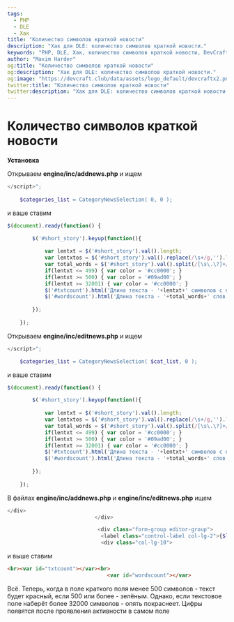 ```yaml
---
tags:
  - PHP
  - DLE
  - Хак
title: "Количество символов краткой новости"
description: "Хак для DLE: количество символов краткой новости."
keywords: "PHP, DLE, Хак, количество символов краткой новости, DevCraft, документация"
author: "Maxim Harder"
og:title: "Количество символов краткой новости"
og:description: "Хак для DLE: количество символов краткой новости."
og:image: "https://devcraft.club/data/assets/logo_default/devcraftx2.png"
twitter:title: "Количество символов краткой новости"
twitter:description: "Хак для DLE: количество символов краткой новости."
---
```


# Количество символов краткой новости

**Установка**

Открываем **engine/inc/addnews.php** и ищем

```php
</script>";
     
    $categories_list = CategoryNewsSelection( 0, 0 );
```

и ваше ставим

```javascript
$(document).ready(function() {

        $('#short_story').keyup(function(){
     
            var lentxt = $('#short_story').val().length;
            var lentxtos = $('#short_story').val().replace(/\s+/g,'').length;
            var total_words = $('#short_story').val().split(/[\s\.\?]+/).length;
            if(lentxt <= 499) { var color = '#cc0000'; }
            if(lentxt >= 500) { var color = '#09ad00'; }
            if(lentxt >= 32001) { var color = '#cc0000'; }
            $('#txtcount').html('Длина текста - '+lentxt+' символов с пробелами и '+lentxtos+' без').animate({color: ''+color+''},1000);
            $('#wordscount').html('Длина текста - '+total_words+' слов');
 
        });
       
    });
```

Открываем **engine/inc/editnews.php** и ищем

```php
</script>";

    $categories_list = CategoryNewsSelection( $cat_list, 0 );
```

и ваше ставим

```javascript
$(document).ready(function() {

        $('#short_story').keyup(function(){
     
            var lentxt = $('#short_story').val().length;
            var lentxtos = $('#short_story').val().replace(/\s+/g,'').length;
            var total_words = $('#short_story').val().split(/[\s\.\?]+/).length;
            if(lentxt <= 499) { var color = '#cc0000'; }
            if(lentxt >= 500) { var color = '#09ad00'; }
            if(lentxt >= 32001) { var color = '#cc0000'; }
            $('#txtcount').html('Длина текста - '+lentxt+' символов с пробелами и '+lentxtos+' без').animate({color: ''+color+''},1000);
            $('#wordscount').html('Длина текста - '+total_words+' слов');
 
        });
       
    });
```

В файлах **engine/inc/addnews.php** и **engine/inc/editnews.php** ищем

```php
</div>
                            </div>

                             <div class="form-group editor-group">
                              <label class="control-label col-lg-2">{$lang['addnews_full']}</label>
                              <div class="col-lg-10">
```

и выше ставим

```html
<br><var id="txtcount"></var><br>
                                <var id="wordscount"></var>
```

Всё. Теперь, когда в поле краткого поля менее 500 символов - текст будет красный, если 500 или более - зелёным. Однако, если текстовое поле наберёт более 32000 символов - опять покраснеет. Цифры появятся после проявления активности в самом поле